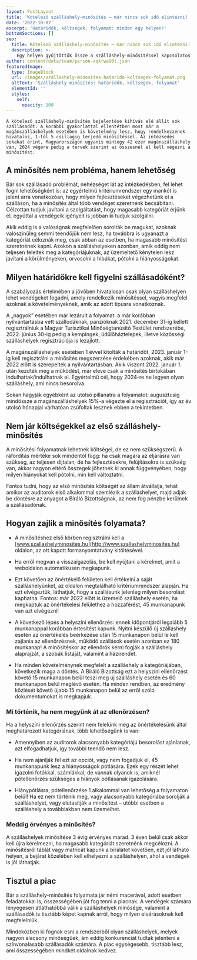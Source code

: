 ```yaml
---
layout: PostLayout
title: 'Kötelező szálláshely-minősítés – már nincs sok idő elintézni! '
date: '2022-10-07'
excerpt: 'Határidők, költségek, folyamat: minden egy helyen!'
bottomSections: []
seo:
  title: Kötelező szálláshely-minősítés – már nincs sok idő elintézni! | Appartman Blog
  description: >-
    Egy helyen gyűjtöttük össze a szálláshely-minősítéssel kapcsolatos határidőket, költségeket, és folyamatotn!
author: content/data/team/person-xqkrwa90t.json
featuredImage:
  type: ImageBlock
  url: /images/szallashely-minosites-hatarido-koltsegek-folyamat.png
  altText: 'Szálláshely minősítés: határidők, költségek, folyamat'
  elementId: ''
  styles:
    self:
      opacity: 100
---
```

`A kötelező szálláshely-minősítés bejelentése kihívás elé állít sok szállásadót. A korábbi
gyakorlattal ellentétben most már a magánszálláshelyek esetében is követelmény
lesz, hogy rendelkezzenek hivatalos, 1-től 5 csillagig terjedő minősítéssel. Az
intézkedés sokakat érint, Magyarországon ugyanis mintegy 42 ezer
magánszálláshely van, 2024 végére pedig a tervek szerint az összesnél el kell
végezni a minősítést.`

## A minősítés nem probléma, hanem lehetőség

Bár sok szállásadó problémát,
nehézséget lát az intézkedésben, fel lehet fogni lehetőségként is: az
egyértelmű kritériumrendszer egy mankót is jelent arra vonatkozóan, hogy milyen
fejlesztéseket végezhetünk el a szálláson, ha a minősítés által több vendéget
szeretnénk becsábítani. Célzottan tudjuk javítani a szolgáltatást, hogy
magasabb kategóriát érjünk el, egyúttal a vendégeik igényeit is jobban ki
tudjuk szolgálni.

Akik eddig is a valóságnak
megfelelően sorolták be magukat, azoknak valószínűleg semmi teendőjük nem lesz,
ha továbbra is ugyanazt a kategóriát céloznák meg, csak abban az esetben, ha magasabb
minősítést szeretnének kapni. Azokon a szálláshelyeken azonban, amik eddig
nem teljesen feleltek meg a kategóriájuknak, az üzemeltető kénytelen lesz
javítani a körülményeken, orvosolni a hibákat, pótolni a hiányosságokat.

## Milyen határidőkre kell figyelni szállásadóként?

A szabályozás értelmében a
jövőben hivatalosan csak olyan szálláshelyen lehet vendégeket fogadni, amely
rendelkezik minősítéssel, vagyis megfelel azoknak a követelményeknek, amik az
adott típusra vonatkoznak.

A „nagyok” esetében már lezárult
a folyamat: a már korábban nyilvántartásba vett szállodáknak, panzióknak 2021.
december 31-ig kellett regisztrálniuk a Magyar Turisztikai Minőségtanúsító
Testület rendszerébe, 2022. június 30-ig pedig a kempingek, üdülőháztelepek,
illetve közösségi szálláshelyek regisztrációja is lezajlott.  

A magánszálláshelyek esetében 1
évvel kitolták a határidőt, 2023. január 1-ig kell regisztrálni a minősítés
megszerzése érdekében azoknak, akik már 2022 előtt is szerepeltek a
nyilvántartásban. Akik viszont 2022. január 1. után kezdték meg a működést, már
eleve csak a minősítés birtokában indulhattak/indulhatnak el. Egyértelmű cél,
hogy 2024-re ne legyen olyan szálláshely, ami nincs besorolva.

Sokan hagyják egyébként az utolsó
pillanatra a folyamatot: augusztusig mindössze a magánszálláshelyek 15%-a
végezte el a regisztrációt, így az év utolsó hónapjai várhatóan zsúfoltak
lesznek ebben a tekintetben.

## Nem jár költségekkel az első szálláshely-minősítés

A minősítési folyamatnak lehetnek
költségei, de ez nem szükségszerű. A ráfordítás mértéke sok mindentől függ: ha
csak magára az eljárásra van szükség, az teljesen díjtalan, de ha
fejlesztésekre, felújításokra is szükség van, akkor nagyon eltérő összegek
jöhetnek ki annak függvényében, hogy milyen hiányokat kell pótolni, min kell
változtatni.

Fontos tudni, hogy az első
minősítés költségét az állam átvállalja, tehát amikor az auditorok első
alkalommal szemlézik a szálláshelyet, majd adják be döntésre az anyagot a Bíráló
Bizottságnak, az nem fog pénzbe kerülnek a szállásadónak.

## Hogyan zajlik a minősítés folyamata?

*   A minősítéshez első körben regisztrálni kell a [www.szallashelyminosites.hu](http://www.szallashelyminosites.hu) oldalon, az ott kapott formanyomtatvány kitöltésével.

*   Ha erről megvan a visszaigazolás, be kell nyújtani a kérelmet, amit a weboldalon automatikusan megkapunk.

*   Ezt követően az önértékelő felületen kell értékelni a saját szálláshelyünket, az oldalon megtalálható kritériumrendszer alapján. Ha ezt elvégeztük, láthatjuk, hogy a szállásunk jelenleg milyen besorolást kaphatna. Fontos: már 2022 előtt is üzemelő szálláshely esetén, ha megkaptuk az önértékelési felülethez a hozzáférést, 45 munkanapunk van azt elvégezni!

*   A következő lépés a helyszíni ellenőrzés: ennek időpontjáról legalább 5 munkanappal korábban értesítést kapunk. Nyitni készülő új szálláshely esetén az önértékelés beérkezése után 15 munkanapon belül le kell zajlania az ellenőrzésnek, működő szállások esetén azonban ez 180 munkanap! A minősítéskor az ellenőrök kérni fogják a szálláshely alaprajzát, a szobák listáját, valamint a házirendet.

*   Ha minden követelménynek megfelelt a szálláshely a kategóriájában, következik maga a döntés. A Bíráló Bizottság ezt a helyszíni ellenőrzést követő 15 munkanapon belül teszi meg új szálláshely esetén és 60 munkanapon belül meglévő esetén. Ha minden rendben, az eredmény közlését követő újabb 15 munkanapon belül az erről szóló dokumentumokat is megkapjuk.

### Mi történik, ha nem megyünk át az ellenőrzésen?

Ha a helyszíni ellenőrzés szerint nem felelünk meg az önértékelésünk által meghatározott kategóriának, több lehetőségünk is van:

*   Amennyiben az auditorok alacsonyabb kategóriájú besorolást ajánlanak, azt elfogadhatjuk, így további teendő nem lesz.

*   Ha nem ajánlják fel ezt az opciót, vagy nem fogadjuk el, 45 munkanapunk lesz a hiányosságok pótlására. Ezek egy részét lehet igazolni fotókkal, számlákkal, de vannak olyanok is, amiknél pótellenőrzés szükséges a hiányok pótlásának igazolására.

*   Hiánypótlásra, pótellenőrzése 1 alkalommal van lehetőség a folyamaton belül! Ha ez nem történik meg, vagy alacsonyabb kategóriába sorolják a szálláshelyet, vagy elutasítják a minősítést – utóbbi esetben a szálláshely a továbbiakban nem üzemelhet.

### Meddig érvényes a minősítés?

A szálláshelyek minősítése 3
évig érvényes marad. 3 éven belül csak akkor kell újra kérelmezni, ha
magasabb kategóriát szeretnénk megcélozni. A minősítésről táblát vagy matricát
kapunk a bírálatot követően, ezt jól látható helyen, a bejárat közelében kell
elhelyezni a szálláshelyen, ahol a vendégek is jól láthatják.

## Tisztul a piac

Bár a szálláshely-minősítés
folyamata jár némi macerával, adott esetben feladatokkal is, összességében jót
fog tenni a piacnak. A vendégek számára lényegesen átláthatóbbá válik a
szálláshelyek minősége, valamint a szállásadók is tisztább képet kapnak
arról, hogy milyen elvárásoknak kell megfelelniük.

Mindeközben ki fognak esni a
rendszerből olyan szálláshelyek, melyek nagyon alacsony minőségűek, ám
eddig konkurenciát tudtak jelenteni a színvonalasabb szállásadók számára. A
piac egységesebb, tisztább lesz, ami összességében mindkét oldalnak kedvez.
